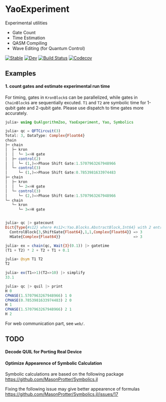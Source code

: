 # YaoExperiment

Experimental utilities
* Gate Count
* Time Estimation
* QASM Compiling
* Wave Editing (for Quantum Control)

[![Stable](https://img.shields.io/badge/docs-stable-blue.svg)](https://GiggleLiu.github.io/YaoExperiment.jl/stable)
[![Dev](https://img.shields.io/badge/docs-dev-blue.svg)](https://GiggleLiu.github.io/YaoExperiment.jl/dev)
[![Build Status](https://travis-ci.com/GiggleLiu/YaoExperiment.jl.svg?branch=master)](https://travis-ci.com/GiggleLiu/YaoExperiment.jl)
[![Codecov](https://codecov.io/gh/GiggleLiu/YaoExperiment.jl/branch/master/graph/badge.svg)](https://codecov.io/gh/GiggleLiu/YaoExperiment.jl)

## Examples
#### 1. count gates and estimate experimental run time
For timing, gates in `KronBlock`s can be parallelized, while gates in `ChainBlock`s are sequentially excuted. `T1` and `T2` are symbolic time for 1-qubit gate and 2-qubit gate. Please use dispatch to time gates more accurately.

```julia console
julia> using QuAlgorithmZoo, YaoExperiment, Yao, Symbolics

julia> qc = QFTCircuit(3)
Total: 3, DataType: Complex{Float64}
chain
├─ chain
│  ├─ kron
│  │  └─ 1=>H gate
│  ├─ control(2)
│  │  └─ (1,)=>Phase Shift Gate:1.5707963267948966
│  └─ control(3)
│     └─ (1,)=>Phase Shift Gate:0.7853981633974483
├─ chain
│  ├─ kron
│  │  └─ 2=>H gate
│  └─ control(3)
│     └─ (2,)=>Phase Shift Gate:1.5707963267948966
└─ chain
   └─ kron
      └─ 3=>H gate


julia> qc |> gatecount
Dict{Type{#s12} where #s12<:Yao.Blocks.AbstractBlock,Int64} with 2 entries:
  ControlBlock{3,ShiftGate{Float64},1,1,Complex{Float64}} => 3
  HGate{Complex{Float64}}                                 => 3

julia> ex = chain(qc, Wait{3}(0.1)) |> gatetime
(T1 + T2) * 2 + T2 + T1 + 0.1

julia> @sym T1 T2
T2

julia> ex(T1=>1)(T2=>10) |> simplify
33.1

julia> qc |> quil |> print
H 0
CPHASE(1.5707963267948966) 1 0
CPHASE(0.7853981633974483) 2 0
H 1
CPHASE(1.5707963267948966) 2 1
H 2
```

For web communication part, see `web/`.

## TODO
#### Decode QUIL for Porting Real Device
#### Optimize Appearence of Symbolic Calculation
Symbolic calculations are based on the following package
https://github.com/MasonProtter/Symbolics.jl

Fixing the following issue may give better appearence of formulas
https://github.com/MasonProtter/Symbolics.jl/issues/17
